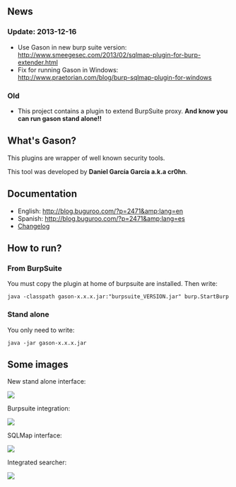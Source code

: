 ## News ##

### Update: 2013-12-16 ###

  * Use Gason in new burp suite version: http://www.smeegesec.com/2013/02/sqlmap-plugin-for-burp-extender.html
  * Fix for running Gason in Windows: http://www.praetorian.com/blog/burp-sqlmap-plugin-for-windows

### Old ###

  * This project contains a plugin to extend BurpSuite proxy. **And know you can run gason stand alone!!**

## What's Gason? ##

This plugins are wrapper of well known security tools.

This tool was developed by **Daniel García García a.k.a cr0hn**.


## Documentation ##
  * English: <a href='http://blog.buguroo.com/?p=2471&lang=en'><a href='http://blog.buguroo.com/?p=2471&lang=en'>http://blog.buguroo.com/?p=2471&amp;lang=en</a> </a>
  * Spanish: <a href='http://blog.buguroo.com/?p=2471&lang=es'><a href='http://blog.buguroo.com/?p=2471&lang=es'>http://blog.buguroo.com/?p=2471&amp;lang=es</a> </a>
  * <a href='http://gason.googlecode.com/svn/BurpPlugins/Changelog.txt'>Changelog</a>

## How to run? ##

### From BurpSuite ###

You must copy the plugin at home of burpsuite are installed. Then write:

`java -classpath gason-x.x.x.jar:"burpsuite_VERSION.jar" burp.StartBurp`

### Stand alone ###

You only need to write:

`java -jar gason-x.x.x.jar`

## Some images ##

New stand alone interface:

<img src='http://gason.googlecode.com/svn/BurpPlugins/screenshot/standalone.png' />

Burpsuite integration:

<img src='http://gason.googlecode.com/svn/BurpPlugins/screenshot/burpsuite_option.png' />

SQLMap interface:

<img src='http://gason.googlecode.com/svn/BurpPlugins/screenshot/main_newlook.png' />

Integrated searcher:

<img src='http://gason.googlecode.com/svn/BurpPlugins/screenshot/highlight.png' />
